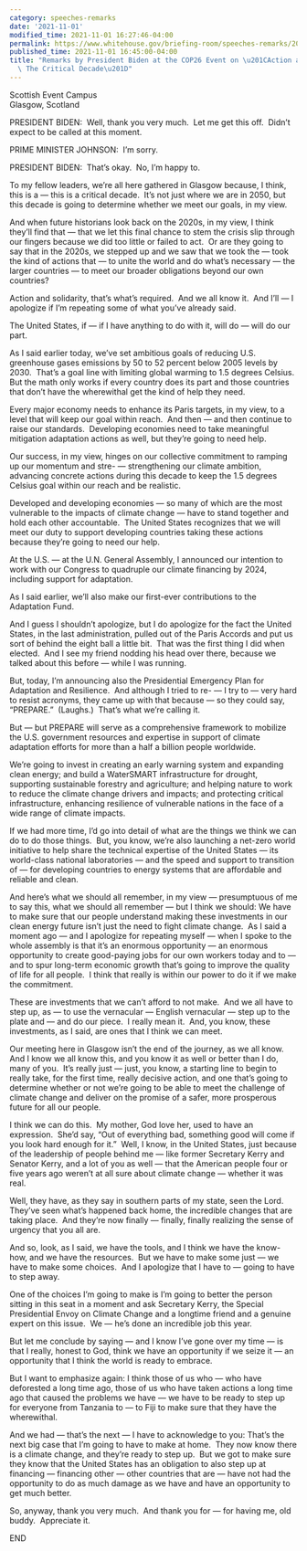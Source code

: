 ```yaml
---
category: speeches-remarks
date: '2021-11-01'
modified_time: 2021-11-01 16:27:46-04:00
permalink: https://www.whitehouse.gov/briefing-room/speeches-remarks/2021/11/01/remarks-by-president-biden-at-the-cop26-event-on-action-and-solidarity-the-critical-decade/
published_time: 2021-11-01 16:45:00-04:00
title: "Remarks by President Biden at the COP26 Event on \u201CAction and Solidarity:\
  \ The Critical Decade\u201D"
---
```

 
Scottish Event Campus  
Glasgow, Scotland

PRESIDENT BIDEN:  Well, thank you very much.  Let me get this off. 
Didn’t expect to be called at this moment. 

PRIME MINISTER JOHNSON:  I’m sorry. 

PRESIDENT BIDEN:  That’s okay.  No, I’m happy to. 

To my fellow leaders, we’re all here gathered in Glasgow because, I
think, this is a — this is a critical decade.  It’s not just where we
are in 2050, but this decade is going to determine whether we meet our
goals, in my view. 

And when future historians look back on the 2020s, in my view, I think
they’ll find that — that we let this final chance to stem the crisis
slip through our fingers because we did too little or failed to act.  Or
are they going to say that in the 2020s, we stepped up and we saw that
we took the — took the kind of actions that — to unite the world and do
what’s necessary — the larger countries — to meet our broader
obligations beyond our own countries? 

Action and solidarity, that’s what’s required.  And we all know it.  And
I’ll — I apologize if I’m repeating some of what you’ve already said.

The United States, if — if I have anything to do with it, will do — will
do our part. 

As I said earlier today, we’ve set ambitious goals of reducing U.S.
greenhouse gases emissions by 50 to 52 percent below 2005 levels by
2030.  That’s a goal line with limiting global warming to 1.5 degrees
Celsius.  But the math only works if every country does its part and
those countries that don’t have the wherewithal get the kind of help
they need.

Every major economy needs to enhance its Paris targets, in my view, to a
level that will keep our goal within reach.  And then — and then
continue to raise our standards.  Developing economies need to take
meaningful mitigation adaptation actions as well, but they’re going to
need help. 

Our success, in my view, hinges on our collective commitment to ramping
up our momentum and stre- — strengthening our climate ambition,
advancing concrete actions during this decade to keep the 1.5 degrees
Celsius goal within our reach and be realistic. 

Developed and developing economies — so many of which are the most
vulnerable to the impacts of climate change — have to stand together and
hold each other accountable.  The United States recognizes that we will
meet our duty to support developing countries taking these actions
because they’re going to need our help. 

At the U.S. — at the U.N. General Assembly, I announced our intention to
work with our Congress to quadruple our climate financing by 2024,
including support for adaptation. 

As I said earlier, we’ll also make our first-ever contributions to the
Adaptation Fund. 

And I guess I shouldn’t apologize, but I do apologize for the fact the
United States, in the last administration, pulled out of the Paris
Accords and put us sort of behind the eight ball a little bit.  That was
the first thing I did when elected.  And I see my friend nodding his
head over there, because we talked about this before — while I was
running. 

But, today, I’m announcing also the Presidential Emergency Plan for
Adaptation and Resilience.  And although I tried to re- — I try to —
very hard to resist acronyms, they came up with that because — so they
could say, “PREPARE.”  (Laughs.)  That’s what we’re calling it. 

But — but PREPARE will serve as a comprehensive framework to mobilize
the U.S. government resources and expertise in support of climate
adaptation efforts for more than a half a billion people worldwide. 

We’re going to invest in creating an early warning system and expanding
clean energy; and build a WaterSMART infrastructure for drought,
supporting sustainable forestry and agriculture; and helping nature to
work to reduce the climate change drivers and impacts; and protecting
critical infrastructure, enhancing resilience of vulnerable nations in
the face of a wide range of climate impacts. 

If we had more time, I’d go into detail of what are the things we think
we can do to do those things.  But, you know, we’re also launching a
net-zero world initiative to help share the technical expertise of the
United States — its world-class national laboratories — and the speed
and support to transition of — for developing countries to energy
systems that are affordable and reliable and clean. 

And here’s what we should all remember, in my view — presumptuous of me
to say this, what we should all remember — but I think we should: We
have to make sure that our people understand making these investments in
our clean energy future isn’t just the need to fight climate change.  As
I said a moment ago — and I apologize for repeating myself — when I
spoke to the whole assembly is that it’s an enormous opportunity — an
enormous opportunity to create good-paying jobs for our own workers
today and to — and to spur long-term economic growth that’s going to
improve the quality of life for all people.  I think that really is
within our power to do it if we make the commitment.

These are investments that we can’t afford to not make.  And we all have
to step up, as — to use the vernacular — English vernacular — step up to
the plate and — and do our piece.  I really mean it.  And, you know,
these investments, as I said, are ones that I think we can meet.

Our meeting here in Glasgow isn’t the end of the journey, as we all
know.  And I know we all know this, and you know it as well or better
than I do, many of you.  It’s really just — just, you know, a starting
line to begin to really take, for the first time, really decisive
action, and one that’s going to determine whether or not we’re going to
be able to meet the challenge of climate change and deliver on the
promise of a safer, more prosperous future for all our people.

I think we can do this.  My mother, God love her, used to have an
expression.  She’d say, “Out of everything bad, something good will come
if you look hard enough for it.”  Well, I know, in the United States,
just because of the leadership of people behind me — like former
Secretary Kerry and Senator Kerry, and a lot of you as well — that the
American people four or five years ago weren’t at all sure about climate
change — whether it was real.

Well, they have, as they say in southern parts of my state, seen the
Lord.  They’ve seen what’s happened back home, the incredible changes
that are taking place.  And they’re now finally — finally, finally
realizing the sense of urgency that you all are. 

And so, look, as I said, we have the tools, and I think we have the
know-how, and we have the resources.  But we have to make some just — we
have to make some choices.  And I apologize that I have to — going to
have to step away. 

One of the choices I’m going to make is I’m going to better the person
sitting in this seat in a moment and ask Secretary Kerry, the Special
Presidential Envoy on Climate Change and a longtime friend and a genuine
expert on this issue.  We — he’s done an incredible job this year. 

But let me conclude by saying — and I know I’ve gone over my time — is
that I really, honest to God, think we have an opportunity if we seize
it — an opportunity that I think the world is ready to embrace. 

But I want to emphasize again: I think those of us who — who have
deforested a long time ago, those of us who have taken actions a long
time ago that caused the problems we have — we have to be ready to step
up for everyone from Tanzania to — to Fiji to make sure that they have
the wherewithal.

And we had — that’s the next — I have to acknowledge to you: That’s the
next big case that I’m going to have to make at home.  They now know
there is a climate change, and they’re ready to step up.  But we got to
make sure they know that the United States has an obligation to also
step up at financing — financing other — other countries that are — have
not had the opportunity to do as much damage as we have and have an
opportunity to get much better.

So, anyway, thank you very much.  And thank you for — for having me, old
buddy.  Appreciate it.

END
